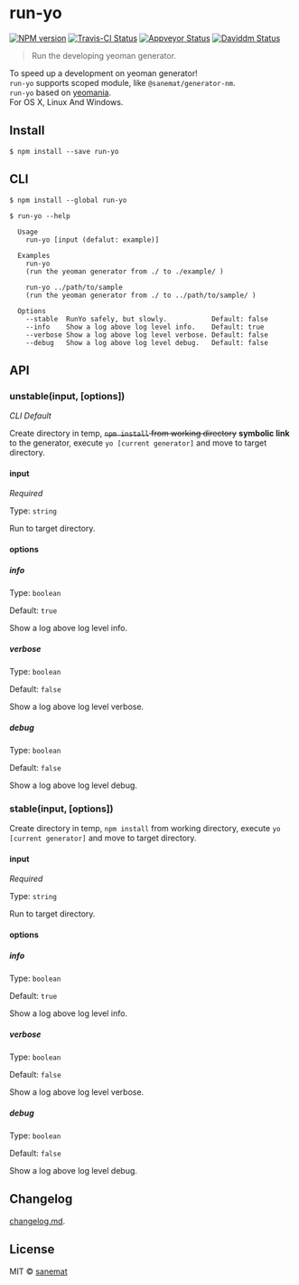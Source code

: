 # run-yo

[![NPM version][npm-image]][npm-url] [![Travis-CI Status][travis-image]][travis-url] [![Appveyor Status][appveyor-image]][appveyor-url] [![Daviddm Status][daviddm-image]][daviddm-url]

> Run the developing yeoman generator.

To speed up a development on yeoman generator!  
`run-yo` supports scoped module, like `@sanemat/generator-nm`.  
`run-yo` based on [yeomania](https://github.com/yosuke-furukawa/yeomania).  
For OS X, Linux And Windows.

## Install

```
$ npm install --save run-yo
```


## CLI

```
$ npm install --global run-yo
```
```
$ run-yo --help

  Usage
    run-yo [input (defalut: example)]

  Examples
    run-yo
    (run the yeoman generator from ./ to ./example/ )

    run-yo ../path/to/sample
    (run the yeoman generator from ./ to ../path/to/sample/ )

  Options
    --stable  RunYo safely, but slowly.           Default: false
    --info    Show a log above log level info.    Default: true
    --verbose Show a log above log level verbose. Default: false
    --debug   Show a log above log level debug.   Default: false
```



## API

### unstable(input, [options])

*CLI Default*

Create directory in temp, ~~`npm install` from working directory~~ __symbolic link__ to the generator, execute `yo [current generator]` and move to target directory.

#### input

*Required*

Type: `string`

Run to target directory.


#### options

##### info

Type: `boolean`

Default: `true`

Show a log above log level info.

##### verbose

Type: `boolean`

Default: `false`

Show a log above log level verbose.

##### debug

Type: `boolean`

Default: `false`

Show a log above log level debug.


### stable(input, [options])

Create directory in temp, `npm install` from working directory, execute `yo [current generator]` and move to target directory.

#### input

*Required*

Type: `string`

Run to target directory.


#### options

##### info

Type: `boolean`

Default: `true`

Show a log above log level info.

##### verbose

Type: `boolean`

Default: `false`

Show a log above log level verbose.

##### debug

Type: `boolean`

Default: `false`

Show a log above log level debug.


## Changelog

[changelog.md](./changelog.md).


## License

MIT © [sanemat](http://sane.jp)


[travis-url]: https://travis-ci.org/pandawing/node-run-yo
[travis-image]: https://img.shields.io/travis/pandawing/node-run-yo/master.svg?style=flat-square&label=travis
[appveyor-url]: https://ci.appveyor.com/project/sanemat/node-run-yo/branch/master
[appveyor-image]: https://img.shields.io/appveyor/ci/sanemat/node-run-yo/master.svg?style=flat-square&label=appveyor
[npm-url]: https://npmjs.org/package/run-yo
[npm-image]: https://img.shields.io/npm/v/run-yo.svg?style=flat-square
[daviddm-url]: https://david-dm.org/pandawing/node-run-yo
[daviddm-image]: https://img.shields.io/david/pandawing/node-run-yo.svg?style=flat-square
